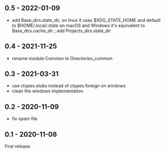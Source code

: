 ## 0.5 - 2022-01-09

- add Base_dirs.state_dir, on linux it uses $XDG_STATE_HOME and default to $HOME/.local/.state on macOS and Windows it's equivalent to Base_dirs.cache_dir ; add Projects_dirs.state_dir

## 0.4 - 2021-11-25

- rename module Common to Directories_common

## 0.3 - 2021-03-31

- use ctypes.stubs instead of ctypes.foreign on windows
- clean the windows implementation

## 0.2 - 2020-11-09

- fix opam file

## 0.1 - 2020-11-08

First release
